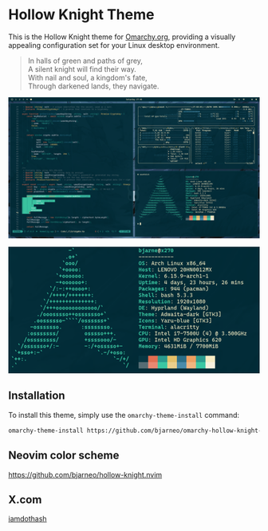 # Hollow Knight Theme

This is the Hollow Knight theme for [Omarchy.org](https://omarchy.org), providing a visually appealing configuration set for your Linux desktop environment.

> In halls of green and paths of grey,  
> A silent knight will find their way.  
> With nail and soul, a kingdom's fate,  
> Through darkened lands, they navigate.     

<p align="center">
  <img src="theme.png" alt="Hollow Knight Theme Preview">
</p>

<p align="center">
  <img src="neofetch.png" alt="Neofetch Preview">
</p>

## Installation

To install this theme, simply use the `omarchy-theme-install` command:

```bash
omarchy-theme-install https://github.com/bjarneo/omarchy-hollow-knight-theme
```

## Neovim color scheme
https://github.com/bjarneo/hollow-knight.nvim

## X.com
[iamdothash](https://x.com/iamdothash)
